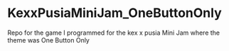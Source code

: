 # KexxPusiaMiniJam_OneButtonOnly
 Repo for the game I programmed for the kex x pusia Mini Jam where the theme was One Button Only
